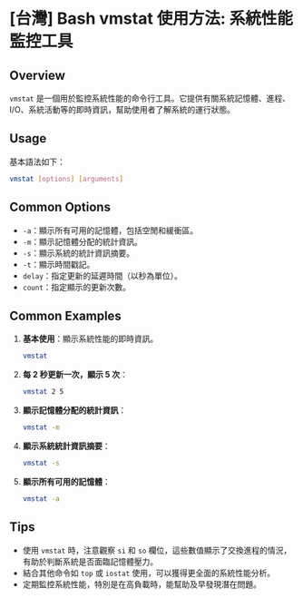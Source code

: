 # [台灣] Bash vmstat 使用方法: 系統性能監控工具

## Overview
`vmstat` 是一個用於監控系統性能的命令行工具。它提供有關系統記憶體、進程、I/O、系統活動等的即時資訊，幫助使用者了解系統的運行狀態。

## Usage
基本語法如下：
```bash
vmstat [options] [arguments]
```

## Common Options
- `-a`：顯示所有可用的記憶體，包括空閒和緩衝區。
- `-m`：顯示記憶體分配的統計資訊。
- `-s`：顯示系統的統計資訊摘要。
- `-t`：顯示時間戳記。
- `delay`：指定更新的延遲時間（以秒為單位）。
- `count`：指定顯示的更新次數。

## Common Examples
1. **基本使用**：顯示系統性能的即時資訊。
   ```bash
   vmstat
   ```

2. **每 2 秒更新一次，顯示 5 次**：
   ```bash
   vmstat 2 5
   ```

3. **顯示記憶體分配的統計資訊**：
   ```bash
   vmstat -m
   ```

4. **顯示系統統計資訊摘要**：
   ```bash
   vmstat -s
   ```

5. **顯示所有可用的記憶體**：
   ```bash
   vmstat -a
   ```

## Tips
- 使用 `vmstat` 時，注意觀察 `si` 和 `so` 欄位，這些數值顯示了交換進程的情況，有助於判斷系統是否面臨記憶體壓力。
- 結合其他命令如 `top` 或 `iostat` 使用，可以獲得更全面的系統性能分析。
- 定期監控系統性能，特別是在高負載時，能幫助及早發現潛在問題。